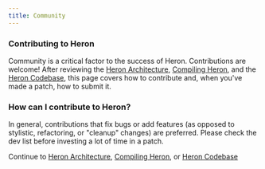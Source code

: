 ```yaml
---
title: Community
---
```

### Contributing to Heron
Community is a critical factor to the success of Heron.  Contributions are welcome! After reviewing the [Heron Architecture](../../concepts/architecture/), [Compiling Heron](../../developers/compiling/compiling/), and the [Heron Codebase](../codebase/), this page covers how to contribute and, when you've made a patch, how to submit it.

### How can I contribute to Heron?

In general, contributions that fix bugs or add features (as opposed to stylistic, refactoring, or "cleanup" changes) are preferred. Please check the dev list before investing a lot of time in a patch.

Continue to [Heron Architecture](../../concepts/architecture/), [Compiling Heron](../../developers/compiling/compiling/), or [Heron Codebase](../codebase/)



